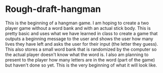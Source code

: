 # Rough-draft-hangman
This is the beginning of a hangman game. I am hoping to create a two player game without a word bank and with an actual stick body. 
This is pretty basic and uses what we have learned in class to create a game that outputs a beginning message to the user and shows the user how many lives they have left and asks the user for their input (the letter they guess). This also stores a small word bank that is randomized by the computer so the actual player doesn't know what the word is. I also am planning to present to the player how many letters are in the word (part of the game) but haven't done so yet. This is the very beginning of what it will look like. 
